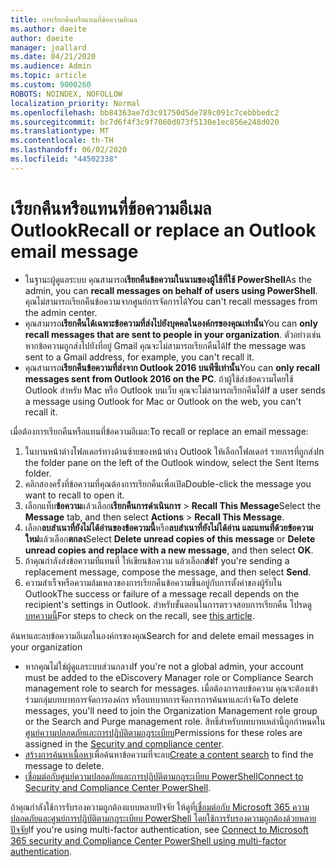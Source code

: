 ```yaml
---
title: การเรียกคืนหรือแทนที่ข้อความอีเมล
ms.author: daeite
author: daeite
manager: joallard
ms.date: 04/21/2020
ms.audience: Admin
ms.topic: article
ms.custom: 9000260
ROBOTS: NOINDEX, NOFOLLOW
localization_priority: Normal
ms.openlocfilehash: bb84363ae7d3c91750d5de789c091c7cebbbedc2
ms.sourcegitcommit: bc7d6f4f3c9f7060d073f5130e1ec856e248d020
ms.translationtype: MT
ms.contentlocale: th-TH
ms.lasthandoff: 06/02/2020
ms.locfileid: "44502338"
---
```

# <a name="recall-or-replace-an-outlook-email-message"></a><span data-ttu-id="c6217-102">เรียกคืนหรือแทนที่ข้อความอีเมล Outlook</span><span class="sxs-lookup"><span data-stu-id="c6217-102">Recall or replace an Outlook email message</span></span>

- <span data-ttu-id="c6217-103">ในฐานะผู้ดูแลระบบ คุณสามารถ**เรียกคืนข้อความในนามของผู้ใช้ที่ใช้ PowerShell**</span><span class="sxs-lookup"><span data-stu-id="c6217-103">As the admin, you can **recall messages on behalf of users using PowerShell**.</span></span> <span data-ttu-id="c6217-104">คุณไม่สามารถเรียกคืนข้อความจากศูนย์การจัดการได้</span><span class="sxs-lookup"><span data-stu-id="c6217-104">You can't recall messages from the admin center.</span></span>
- <span data-ttu-id="c6217-105">คุณสามารถ**เรียกคืนได้เฉพาะข้อความที่ส่งไปยังบุคคลในองค์กรของคุณเท่านั้น**</span><span class="sxs-lookup"><span data-stu-id="c6217-105">You can **only recall messages that are sent to people in your organization**.</span></span> <span data-ttu-id="c6217-106">ตัวอย่างเช่น หากข้อความถูกส่งไปยังที่อยู่ Gmail คุณจะไม่สามารถเรียกคืนได้</span><span class="sxs-lookup"><span data-stu-id="c6217-106">If the message was sent to a Gmail address, for example, you can't recall it.</span></span>
- <span data-ttu-id="c6217-107">คุณสามารถ**เรียกคืนข้อความที่ส่งจาก Outlook 2016 บนพีซีเท่านั้น**</span><span class="sxs-lookup"><span data-stu-id="c6217-107">You can **only recall messages sent from Outlook 2016 on the PC**.</span></span> <span data-ttu-id="c6217-108">ถ้าผู้ใช้ส่งข้อความโดยใช้ Outlook สําหรับ Mac หรือ Outlook บนเว็บ คุณจะไม่สามารถเรียกคืนได้</span><span class="sxs-lookup"><span data-stu-id="c6217-108">If a user sends a message using Outlook for Mac or Outlook on the web, you can't recall it.</span></span>

<span data-ttu-id="c6217-109">เมื่อต้องการเรียกคืนหรือแทนที่ข้อความอีเมล:</span><span class="sxs-lookup"><span data-stu-id="c6217-109">To recall or replace an email message:</span></span>

1. <span data-ttu-id="c6217-110">ในบานหน้าต่างโฟลเดอร์ทางด้านซ้ายของหน้าต่าง Outlook ให้เลือกโฟลเดอร์ รายการที่ถูกส่ง</span><span class="sxs-lookup"><span data-stu-id="c6217-110">In the folder pane on the left of the Outlook window, select the Sent Items folder.</span></span>
1. <span data-ttu-id="c6217-111">คลิกสองครั้งที่ข้อความที่คุณต้องการเรียกคืนเพื่อเปิด</span><span class="sxs-lookup"><span data-stu-id="c6217-111">Double-click the message you want to recall to open it.</span></span>
1. <span data-ttu-id="c6217-112">เลือกแท็บ**ข้อความ**แล้วเลือก**เรียกคืนการดําเนินการ**  >  **Recall This Message**</span><span class="sxs-lookup"><span data-stu-id="c6217-112">Select the **Message** tab, and then select **Actions** > **Recall This Message**.</span></span>
1. <span data-ttu-id="c6217-113">เลือก**ลบสําเนาที่ยังไม่ได้อ่านของข้อความนี้**หรือ**ลบสําเนาที่ยังไม่ได้อ่าน และแทนที่ด้วยข้อความใหม่**แล้วเลือก**ตกลง**</span><span class="sxs-lookup"><span data-stu-id="c6217-113">Select **Delete unread copies of this message** or **Delete unread copies and replace with a new message**, and then select **OK**.</span></span>
1. <span data-ttu-id="c6217-114">ถ้าคุณกําลังส่งข้อความที่แทนที่ ให้เขียนข้อความ แล้วเลือก**ส่ง**</span><span class="sxs-lookup"><span data-stu-id="c6217-114">If you're sending a replacement message, compose the message, and then select **Send**.</span></span>
1. <span data-ttu-id="c6217-115">ความสําเร็จหรือความล้มเหลวของการเรียกคืนข้อความขึ้นอยู่กับการตั้งค่าของผู้รับใน Outlook</span><span class="sxs-lookup"><span data-stu-id="c6217-115">The success or failure of a message recall depends on the recipient's settings in Outlook.</span></span> <span data-ttu-id="c6217-116">สําหรับขั้นตอนในการตรวจสอบการเรียกคืน โปรดดู[บทความนี้](https://support.office.com/article/35027f88-d655-4554-b4f8-6c0729a723a0)</span><span class="sxs-lookup"><span data-stu-id="c6217-116">For steps to check on the recall, see [this article](https://support.office.com/article/35027f88-d655-4554-b4f8-6c0729a723a0).</span></span>

<span data-ttu-id="c6217-117">ค้นหาและลบข้อความอีเมลในองค์กรของคุณ</span><span class="sxs-lookup"><span data-stu-id="c6217-117">Search for and delete email messages in your organization</span></span>

- <span data-ttu-id="c6217-118">หากคุณไม่ใช่ผู้ดูแลระบบส่วนกลาง</span><span class="sxs-lookup"><span data-stu-id="c6217-118">If you're not a global admin, your account must be added to the eDiscovery Manager role or Compliance Search management role to search for messages.</span></span> <span data-ttu-id="c6217-119">เมื่อต้องการลบข้อความ คุณจะต้องเข้าร่วมกลุ่มบทบาทการจัดการองค์กร หรือบทบาทการจัดการการค้นหาและกําจัด</span><span class="sxs-lookup"><span data-stu-id="c6217-119">To delete messages, you'll need to join the Organization Management role group or the Search and Purge management role.</span></span> <span data-ttu-id="c6217-120">สิทธิ์สําหรับบทบาทเหล่านี้ถูกกําหนดใน[ศูนย์ความปลอดภัยและการปฏิบัติตามกฎระเบียบ](https://go.microsoft.com/fwlink/?linkid=2083731)</span><span class="sxs-lookup"><span data-stu-id="c6217-120">Permissions for these roles are assigned in the [Security and compliance center](https://go.microsoft.com/fwlink/?linkid=2083731).</span></span>
- <span data-ttu-id="c6217-121">[สร้างการค้นหาเนื้อหา](https://docs.microsoft.com/microsoft-365/compliance/content-search)เพื่อค้นหาข้อความที่จะลบ</span><span class="sxs-lookup"><span data-stu-id="c6217-121">[Create a content search](https://docs.microsoft.com/microsoft-365/compliance/content-search) to find the message to delete.</span></span>
- <span data-ttu-id="c6217-122">[เชื่อมต่อกับศูนย์ความปลอดภัยและการปฏิบัติตามกฎระเบียบ PowerShell](https://docs.microsoft.com/powershell/exchange/office-365-scc/connect-to-scc-powershell/connect-to-scc-powershell?view=exchange-ps)</span><span class="sxs-lookup"><span data-stu-id="c6217-122">[Connect to Security and Compliance Center PowerShell](https://docs.microsoft.com/powershell/exchange/office-365-scc/connect-to-scc-powershell/connect-to-scc-powershell?view=exchange-ps).</span></span>

<span data-ttu-id="c6217-123">ถ้าคุณกําลังใช้การรับรองความถูกต้องแบบหลายปัจจัย ให้ดูที่[เชื่อมต่อกับ Microsoft 365 ความปลอดภัยและศูนย์การปฏิบัติตามกฎระเบียบ PowerShell โดยใช้การรับรองความถูกต้องด้วยหลายปัจจัย](https://docs.microsoft.com/powershell/exchange/office-365-scc/connect-to-scc-powershell/mfa-connect-to-scc-powershell?view=exchange-ps)</span><span class="sxs-lookup"><span data-stu-id="c6217-123">If you're using multi-factor authentication, see [Connect to Microsoft 365 security and Compliance Center PowerShell using multi-factor authentication](https://docs.microsoft.com/powershell/exchange/office-365-scc/connect-to-scc-powershell/mfa-connect-to-scc-powershell?view=exchange-ps).</span></span>
